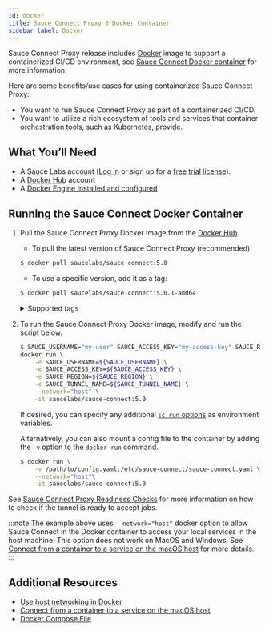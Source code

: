 ```yaml
---
id: docker
title: Sauce Connect Proxy 5 Docker Container
sidebar_label: Docker
---
```


Sauce Connect Proxy release includes [Docker](https://www.docker.com/) image to support a containerized CI/CD environment, see [Sauce Connect Docker container](https://github.com/saucelabs/sauce-connect-docker) for more information.

Here are some benefits/use cases for using containerized Sauce Connect Proxy:

- You want to run Sauce Connect Proxy as part of a containerized CI/CD.
- You want to utilize a rich ecosystem of tools and services that container orchestration tools, such as Kubernetes, provide.

## What You’ll Need

- A Sauce Labs account ([Log in](https://accounts.saucelabs.com/am/XUI/#login/) or sign up for a [free trial license](https://saucelabs.com/sign-up)).
- A [Docker Hub](https://hub.docker.com/r/saucelabs/sauce-connect) account
- A [Docker Engine Installed and configured](https://docs.docker.com/engine/install/)

## Running the Sauce Connect Docker Container

1. Pull the Sauce Connect Proxy Docker Image from the [Docker Hub](https://hub.docker.com/r/saucelabs/sauce-connect).
   - To pull the latest version of Sauce Connect Proxy (recommended):
   ```bash
   $ docker pull saucelabs/sauce-connect:5.0
   ```
   - To use a specific version, add it as a tag:
   ```bash
   $ docker pull saucelabs/sauce-connect:5.0.1-amd64
   ```
    <details><summary>Supported tags</summary>
      - 5, 5.0, 5.0.1, 5.0.1-amd64, 5.0.1-arm64v8<br/>
    </details>
2. To run the Sauce Connect Proxy Docker image, modify and run the script below.

   ```bash
   $ SAUCE_USERNAME="my-user" SAUCE_ACCESS_KEY="my-access-key" SAUCE_REGION="<us-west|eu-central>" SAUCE_TUNNEL_NAME="my-tunnel-name" \
   docker run \
       -e SAUCE_USERNAME=${SAUCE_USERNAME} \
       -e SAUCE_ACCESS_KEY=${SAUCE_ACCESS_KEY} \
       -e SAUCE_REGION=${SAUCE_REGION} \
       -e SAUCE_TUNNEL_NAME=${SAUCE_TUNNEL_NAME} \
       --network="host" \
       -it saucelabs/sauce-connect:5.0
   ```
   If desired, you can specify any additional [`sc run` options](/secure-connections/sauce-connect-5/cli/run/) as environment variables.

   Alternatively, you can also mount a config file to the container by adding the `-v` option to the `docker run` command.

   ```bash
   $ docker run \
       -v /path/to/config.yaml:/etc/sauce-connect/sauce-connect.yaml \
       --network="host"\
       -it saucelabs/sauce-connect:5.0
   ```

See [Sauce Connect Proxy Readiness Checks](/secure-connections/sauce-connect-5/operation/readiness-checks) for more information on how to check if the tunnel is ready to accept jobs.

:::note
The example above uses `--network="host"` docker option to allow Sauce Connect in the Docker container to access your local services in the host machine. This option does not work on MacOS and Windows. See [Connect from a container to a service on the macOS host](https://docs.docker.com/desktop/networking/#use-cases-and-workarounds) for more details.
:::

## Additional Resources

- [Use host networking in Docker](https://docs.docker.com/network/host/)
- [Connect from a container to a service on the macOS host](https://docs.docker.com/desktop/mac/networking/#use-cases-and-workarounds)
- [Docker Compose File](https://docs.docker.com/compose/compose-file/compose-file-v3/)
